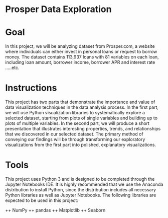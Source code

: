 # Prosper Data Exploration

# Goal
In this project, we will be analyzing dataset from Prosper.com, a website where individuals can either invest in personal
loans or request to borrow money. The dataset contains 113,937 loans with 81 variables on each loan, including loan amount,
borrower income, borrower APR and interest rate .....etc.

# Instructions
This project has two parts that demonstrate the importance and value of data visualization techniques in the data analysis 
process. In the first part, we will use Python visualization libraries to systematically explore a selected dataset, 
starting from plots of single variables and building up to plots of multiple variables. In the second part, we will 
produce a short presentation that illustrates interesting properties, trends, and relationships that we discovered in our
selected dataset. The primary method of conveying our findings will be through transforming our exploratory visualizations
from the first part into polished, explanatory visualizations.

# Tools
This project uses Python 3 and is designed to be completed through the Jupyter Notebooks IDE. It is highly recommended that
we use the Anaconda distribution to install Python, since the distribution includes all necessary Python libraries as well
as Jupyter Notebooks. The following libraries are expected to be used in this project:

   ++ NumPy
   ++ pandas
   ++ Matplotlib
   ++ Seaborn
